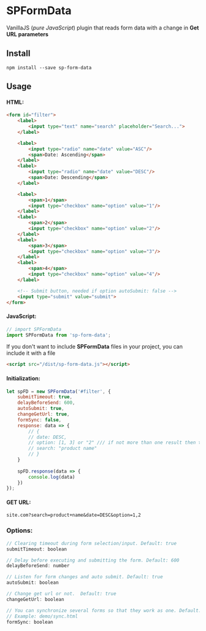 # SPFormData

VanillaJS (_pure JavaScript_) plugin that reads form data with a change in **Get URL parameters**

## Install

```
npm install --save sp-form-data
```

## Usage

#### HTML:
``` html
<form id="filter">
    <label>
        <input type="text" name="search" placeholder="Search...">
    </label>

    <label>
        <input type="radio" name="date" value="ASC"/>
        <span>Date: Ascending</span>
    </label>
    <label>
        <input type="radio" name="date" value="DESC"/>
        <span>Date: Descending</span>
    </label>

    <label>
        <span>1</span>
        <input type="checkbox" name="option" value="1"/>
    </label>
    <label>
        <span>2</span>
        <input type="checkbox" name="option" value="2"/>
    </label>
    <label>
        <span>3</span>
        <input type="checkbox" name="option" value="3"/>
    </label>
    <label>
        <span>4</span>
        <input type="checkbox" name="option" value="4"/>
    </label>

    <!-- Submit button, needed if option autoSubmit: false -->
    <input type="submit" value="submit">
</form>
```

#### JavaScript:
``` javascript
// import SPFormData
import SPFormData from 'sp-form-data';
```
If you don't want to include **SPFormData** files in your project, you can include it with a file
``` html
<script src="/dist/sp-form-data.js"></script>
```

#### Initialization:

``` javascript
let spFD = new SPFormData('#filter', {
    submitTimeout: true,
    delayBeforeSend: 600,
    autoSubmit: true,
    changeGetUrl: true,
    formSync: false,
    response: data => {        
        // {
        // date: DESC,
        // option: [1, 3] or "2" /// if not more than one result then the answer will contain a string,
        // search: "product name"
        // }
    }
    
    spFD.response(data => {
        console.log(data)
    })
});
```

#### GET URL:
```
site.com?search=product+name&date=DESC&option=1,2
```

### Options:

``` js
// Clearing timeout during form selection/input. Default: true
submitTimeout: boolean

// Delay before executing and submitting the form. Default: 600
delayBeforeSend: number

// Listen for form changes and auto submit. Default: true 
autoSubmit: boolean

// Change get url or not.  Default: true
changeGetUrl: boolean

// You can synchronize several forms so that they work as one. Default: false
// Example: demo/sync.html
formSync: boolean
```

